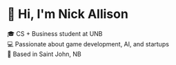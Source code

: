 # 👋 Hi, I'm Nick Allison

🎓 CS + Business student at UNB  
💻 Passionate about game development, AI, and startups  
📍 Based in Saint John, NB
